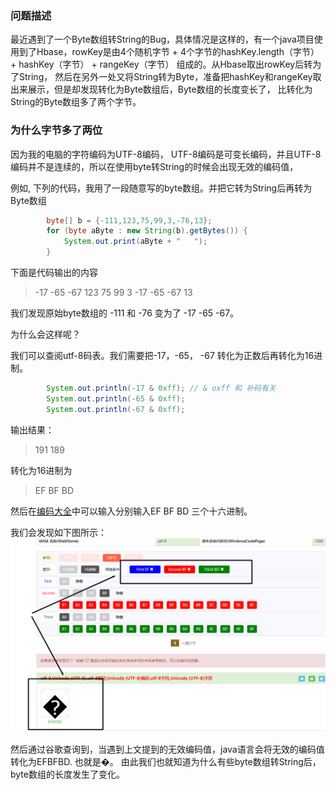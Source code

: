 ### 问题描述

最近遇到了一个Byte数组转String的Bug，具体情况是这样的，有一个java项目使用到了Hbase，rowKey是由4个随机字节 + 4个字节的hashKey.length（字节） + hashKey（字节） + rangeKey（字节） 组成的。从Hbase取出rowKey后转为了String， 然后在另外一处又将String转为Byte，准备把hashKey和rangeKey取出来展示，但是却发现转化为Byte数组后，Byte数组的长度变长了， 比转化为String的Byte数组多了两个字节。

### 为什么字节多了两位

因为我的电脑的字符编码为UTF-8编码， UTF-8编码是可变长编码，并且UTF-8编码并不是连续的，所以在使用byte转String的时候会出现无效的编码值，

例如, 下列的代码，我用了一段随意写的byte数组。并把它转为String后再转为Byte数组

```java
        byte[] b = {-111,123,75,99,3,-76,13};
        for (byte aByte : new String(b).getBytes()) {
            System.out.print(aByte + "   ");
        }
```

下面是代码输出的内容

> -17   -65   -67   123   75   99   3   -17   -65   -67   13

我们发现原始byte数组的 -111 和 -76 变为了 -17 -65 -67。

为什么会这样呢？

我们可以查阅utf-8码表。我们需要把-17，-65， -67 转化为正数后再转化为16进制。

```java
        System.out.println(-17 & 0xff); // & oxff 和 补码有关
        System.out.println(-65 & 0xff);
        System.out.println(-67 & 0xff);
```

输出结果：

>    191  189

转化为16进制为    

> EF   BF    BD

然后在[编码大全](https://www.mp51.vip/Code?code=utf-8&CodePage=65001)中可以输入分别输入EF BF BD 三个十六进制。

我们会发现如下图所示： 
![img](编码.png)

然后通过谷歌查询到，当遇到上文提到的无效编码值，java语言会将无效的编码值转化为EFBFBD.
也就是�。
由此我们也就知道为什么有些byte数组转String后，byte数组的长度发生了变化。
   



